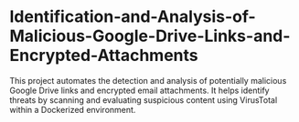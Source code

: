 # Identification-and-Analysis-of-Malicious-Google-Drive-Links-and-Encrypted-Attachments
This project automates the detection and analysis of potentially malicious Google Drive links and encrypted email attachments. It helps identify threats by scanning and evaluating suspicious content using VirusTotal within a Dockerized environment.
